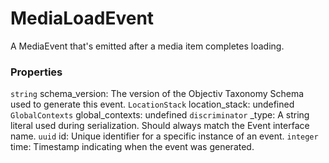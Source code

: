# MediaLoadEvent
A MediaEvent that's emitted after a media item completes loading.

### Properties
`string` schema_version: The version of the Objectiv Taxonomy Schema used to generate this event.
`LocationStack` location_stack: undefined
`GlobalContexts` global_contexts: undefined
`discriminator` _type: A string literal used during serialization. Should always match the Event interface name.
`uuid` id: Unique identifier for a specific instance of an event.
`integer` time: Timestamp indicating when the event was generated.

